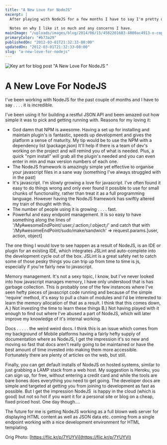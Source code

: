 ```yaml
---
title: "A New Love For NodeJS"
excerpt: |
  After playing with NodeJS for a few months I have to say I'm pretty damn impressed.
  
  Notes on why I like it so much and any concerns I have.
mainImage: "/uploads/images/blog/2014/06/15/4582201683-4800ac4913-o-copy.jpg"
primaryColor: "#b73a29"
publishedOn: "2012-03-01T21:32:33-08:00"
updatedOn: "2012-03-01T21:32:33-08:00"
slug: "a-new-love-for-nodejs"
---
```

![Key art for blog post "A New Love For NodeJS "](/uploads/images/blog/2014/06/15/4582201683-4800ac4913-o-copy.jpg)

# A New Love For NodeJS 

I've been working with NodeJS for the past couple of months and I have to say . . . . it is incredible. 

I've been using it for building a restful JSON API and been amazed out how simple it was to pick and getting running with. Reasons for my loving it: 

  * God damn that NPM is awesome. Having a set up for installing and maintain plugin's is fantastic, speeds up development and gives the platform a sense of maturity. My tip would be to use the NPM with a dependency list (package.json) It'll help if there is a team of dev's working on the project and will remind you of what is needed. Plus, a quick "npm install" will grab all the plugin's needed and you can even enter in min and max version numbers of each one.
  * The NodeJS framework is amazingly simple yet effective to organise your javascript files in a sane way (something I've always struggled with in the past)
  * It's javascript. I'm slowly growing a love for javascript. I've often found it easy to do things wrong and only ever found it possible to use for small chunks of functionality, rather than treat it as a full programming language. However having the NodeJS framework has swiftly altered my train of thought with this.
  * The number of people using it is growing . . . . fast.
  * Powerful and easy endpoint management. It is so easy to have something along the lines of '/MyAwesomeEndPoint/:user;/:action;/:object;/' and catch that with '/MyAwesomeEndPoint/sudo/make/sandwich' => request.params.[user, action, object]
  
The one thing I would love to see happen as a result of NodeJS, is an IDE or plugin for an existing IDE, which integrates JSLint and auto-complete into the development cycle out of the box. JSLint is a great safety net to catch some of those pesky things you can trip up from time to time is js, especially if you're fairly new to javascript. 

Memory management. It's not a sexy topic, I know, but I've never looked into how javascript manages memory, I have only understood that is has garbage collection. This is probably one of the few instances where I've seen hefty pieces of javascript code running and because of the simple 'require' method, it's easy to pull a chain of modules and I'd be interested to learn the memory allocation of that as a result. I think that this comes down, A.) Not investing the time to learn these things B.) Not having played with it enough to find out where I've abused a part of NodeJS, which will later improve my knowledge of it's internal working. 

Docs . . . . . the weird weird docs. I think this is an issue which comes from my background of Mobile platforms having a fairly hefty supply of documentation where as NodeJS, I get the impression it's so new and moving so fast that docs aren't really going to be maintained or have the best amount of time invested into making them more accessible. Fortunately there are plenty of articles on the web, but still. 

Finally, you can get default installs of NodeJS on hosted systems, similar to just grabbing a LAMP stack from a web host. My suggestion is Heroku, you can sign up, for free, without entering a credit card and while the tools are bare bones does everything you need to get going. The developer docs are simple and targeted at getting you from joining to development as fast as possible. But I get the impression NodeJS  is happy in the cloud (which is good) but not so hot if you want it for a personal site or blog on a cheap, fixed priced host. One day though.... 

The future for me is getting NodeJS working as a full blown web server for displaying HTML content as well as JSON data etc. coming from a single endpoint working with a nice development environment for HTML templating.

Orig Photo: [https://flic.kr/p/7YUYVi](https://flic.kr/p/7YUYVi)